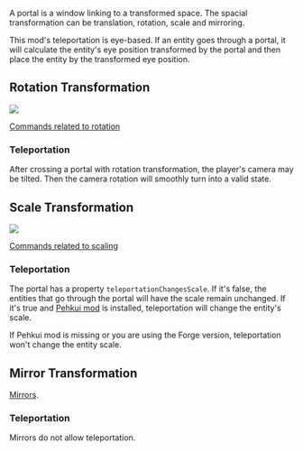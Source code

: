 A portal is a window linking to a transformed space. The spacial transformation can be translation, rotation, scale and mirroring.

This mod's teleportation is eye-based. If an entity goes through a portal, it will calculate the entity's eye position transformed by the portal and then place the entity by the transformed eye position. 

## Rotation Transformation

![](https://qouteall-1.oss-ap-northeast-1.aliyuncs.com/2020-08-06-12-18-32.png)

[Commands related to rotation](https://github.com/qouteall/ImmersivePortalsMod/wiki/Commands-Reference#rotation)

### Teleportation

After crossing a portal with rotation transformation, the player's camera may be tilted. Then the camera rotation will smoothly turn into a valid state.

## Scale Transformation

![](https://qouteall-1.oss-ap-northeast-1.aliyuncs.com/2020-08-06-12-34-27.png)

[Commands related to scaling](https://github.com/qouteall/ImmersivePortalsMod/wiki/Commands-Reference#scale)

### Teleportation
The portal has a property `teleportationChangesScale`. If it's false, the entities that go through the portal will have the scale remain unchanged.
If it's true and [Pehkui mod](https://www.curseforge.com/minecraft/mc-mods/pehkui) is installed, teleportation will change the entity's scale.

If Pehkui mod is missing or you are using the Forge version, teleportation won't change the entity scale.

## Mirror Transformation

[Mirrors](https://github.com/qouteall/ImmersivePortalsMod/wiki/Portals#mirrors).

### Teleportation
Mirrors do not allow teleportation.